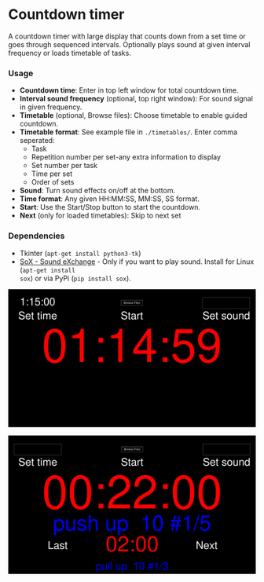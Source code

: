 # Countdown timer

A countdown timer with large display that counts down from a set time or goes through sequenced intervals. Optionally plays sound at given interval frequency or loads timetable of tasks.

### Usage
- **Countdown time**: Enter in top left window for total countdown time.
- **Interval sound frequency** (optional, top right window): For sound signal in given frequency. 
- **Timetable** (optional, Browse files): Choose timetable to enable guided countdown. 
- **Timetable format**: See example file in <code>./timetables/</code>. Enter comma seperated:
  - Task
  - Repetition number per set-any extra information to display
  - Set number per task
  - Time per set
  - Order of sets
- **Sound**: Turn sound effects on/off at the bottom. 
- **Time format**: Any given HH:MM:SS, MM:SS, SS format. 
- **Start**: Use the Start/Stop button to start the countdown.
- **Next** (only for loaded timetables): Skip to next set

### Dependencies
- Tkinter (<code>apt-get install python3-tk</code>)
- [SoX - Sound eXchange](http://sox.sourceforge.net/) - Only if you want to play sound. 
Install for Linux (<code>apt-get install sox</code>) or via PyPi (<code>pip install sox</code>).



![Example image](/images/countdown_example.png "Example of countdown")

![Example image timetable](/images/countdown_example_timetable.png "Example of timetable use")

